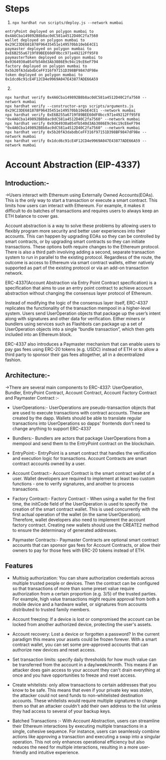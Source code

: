 # Steps

1. `npx hardhat run scripts/deploy.js --network mumbai`
```
entryPoint deployed on polygon mumbai to 0x4A6Cba149892B8b8ac0dC581a4512D40C2fa7560
wallet deployed on polygon mumbai to 0x29C23DE681878F96435451e149570bb10ebE4CE1
paymaster deployed on polygon mumbai to 0xE6B255a6719f89BEE60dF0bcc971e49212Ff95F8
paymasterToken deployed on polygon mumbai to 0x9364930a054fb540d3Ab3086E9c94c19cE6eF794
factory deployed on polygon mumbai to 0x5b20fA3dabdbCeFF316f97151D398BF9847dF98e
token deployed on polygon mumbai to 0x1dcd6c91cE4F12CD4e9969A047E43877ADE66A59
```

2. 
```
npx hardhat verify 0x4A6Cba149892B8b8ac0dC581a4512D40C2fa7560 --network mumbai 
npx hardhat verify --constructor-args scripts/arguments.js 0x29C23DE681878F96435451e149570bb10ebE4CE1 --network mumbai 
npx hardhat verify 0xE6B255a6719f89BEE60dF0bcc971e49212Ff95F8 "0x4A6Cba149892B8b8ac0dC581a4512D40C2fa7560" --network mumbai
npx hardhat verify 0x9364930a054fb540d3Ab3086E9c94c19cE6eF794 "0x4A6Cba149892B8b8ac0dC581a4512D40C2fa7560" --network mumbai
npx hardhat verify 0x5b20fA3dabdbCeFF316f97151D398BF9847dF98e --network mumbai
npx hardhat verify 0x1dcd6c91cE4F12CD4e9969A047E43877ADE66A59 --network mumbai
```



# Account Abstraction (EIP-4337)






## Introduction:-

->Users interact with Ethereum using Externally Owned Accounts(EOAs). This is the only way to start a transaction or execute a smart contract. This limits how users can interact with Ethereum. For example, it makes it difficult to do batches of transactions and requires users to always keep an ETH balance to cover gas.


Account abstraction is a way to solve these problems by allowing users to flexibly program more security and better user experiences into their accounts. This can happen by upgrading EOAs so they can be controlled by smart contracts, or by upgrading smart contracts so they can initiate transactions. These options both require changes to the Ethereum protocol. There is also a third path involving adding a second, separate transaction system to run in parallel to the existing protocol. Regardless of the route, the outcome is access to Ethereum via smart contract wallets, either natively supported as part of the existing protocol or via an add-on transaction network.


ERC-4337(Account Abstraction via Entry Point Contract specification) is a specification that aims to use an entry point contract to achieve account abstraction without changing the consensus layer protocol of Ethereum.
	
Instead of modifying the logic of the consensus layer itself, ERC-4337 replicates the functionality of the transaction mempool in a higher-level system. Users send UserOperation objects that package up the user’s intent along with signatures and other data for verification. Either miners or bundlers using services such as Flashbots can package up a set of UserOperation objects into a single “bundle transaction”, which then gets included into an Ethereum block.


ERC-4337 also introduces a Paymaster mechanism that can enable users to pay gas fees using ERC-20 tokens (e.g. USDC) instead of ETH or to allow a third party to sponsor their gas fees altogether, all in a decentralized fashion.

## Architecture:-

->There are several main components to ERC-4337: UserOperation, Bundler, EntryPoint Contract, Account Contract, Account Factory Contract and Paymaster Contract :-

- UserOperations:- UserOperations are pseudo-transaction objects that are used to execute transactions with contract accounts. These are created by the dapp. Wallets should be able to translate regular transactions into UserOperations so dapps' frontends don't need to change anything to support ERC-4337

- Bundlers:- Bundlers are actors that package UserOperations from a mempool and send them to the EntryPoint contract on the blockchain.

- EntryPoint:- EntryPoint is a smart contract that handles the verification and execution logic for transactions. Account Contracts are smart contract accounts owned by a user.


- Account Contract:-  Account Contract is the smart contract wallet of a user. Wallet developers are required to implement at least two custom functions - one to verify signatures, and another to process transactions.

- Factory Contract:- Factory Contract - When using a wallet for the first time, the initCode field of the UserOperation is used to specify the creation of the smart contract wallet. This is used concurrently with the first actual operation of the wallet (in the same UserOperation). Therefore, wallet developers also need to implement the account factory contract. Creating new wallets should use the CREATE2 method to ensure the determinacy of generated addresses.
- Paymaster Contracts:- Paymaster Contracts are optional smart contract accounts that can sponsor gas fees for Account Contracts, or allow their owners to pay for those fees with ERC-20 tokens instead of ETH. 


## Features

- Multisig authorization: You can share authorization credentials across multiple trusted people or devices. Then the contract can be configured so that transactions of more than some preset value require authorization from a certain proportion (e.g. 3/5) of the trusted parties. For example, high value transactions might require approval from both a mobile device and a hardware wallet, or signatures from accounts distributed to trusted family members.

- Account freezing: If a device is lost or compromised the account can be locked from another authorized device, protecting the user's assets.

- Account recovery: Lost a device or forgotten a password? In the current paradigm this means your assets could be frozen forever. With a smart contract wallet, you can set some pre-approved accounts that can authorize new devices and reset access.
- Set transaction limits: specify daily thresholds for how much value can be transferred from the account in a day/week/month. This means if an attacker does gain access to your account they can't drain everything at once and you have opportunities to freeze and reset access.

- Create whitelists: only allow transactions to certain addresses that you know to be safe. This means that even if your private key was stolen, the attacker could not send funds to non-whitelisted destination accounts. These whitelists would require multiple signatures to change them so that an attacker couldn't add their own address to the list unless they had access to several of your backup keys.

- Batched Transactions :- With Account Abstraction, users can streamline their Ethereum interactions by executing multiple transactions in a single, cohesive sequence. For instance, users can seamlessly combine actions like approving a transaction and executing a swap into a singular operation. This not only enhances operational efficiency but also reduces the need for multiple interactions, resulting in a more user-friendly and intuitive experience.


